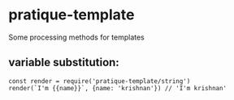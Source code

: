 # pratique-template
Some processing methods for templates

## variable substitution:
```
const render = require('pratique-template/string')
render(`I'm {{name}}`, {name: 'krishnan'}) // 'I'm krishnan'  
```